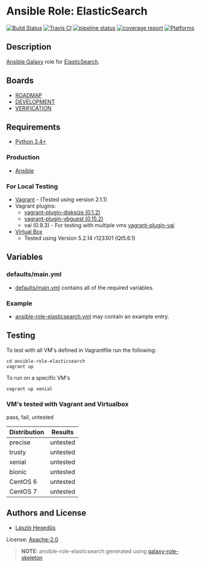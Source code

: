 # Ansible Role: ElasticSearch

[![Build Status](https://travis-ci.org/lordoftheflies/ansible-role-elasticsearch.svg?branch=master)](https://travis-ci.org/lordoftheflies/ansible-role-elasticsearch)
[![Travis CI](http://img.shields.io/travis/lordoftheflies/ansible-role-elasticsearch/default.svg?style=flat)](http://travis-ci.org/lordoftheflies/ansible-role-elasticsearch/default)
[![pipeline status](https://gitlab.cherubits.hu/oss/ansible-galaxy-roles/ansible-role-elasticsearch/badges/master/pipeline.svg)](https://gitlab.cherubits.hu/oss/ansible-galaxy-roles/ansible-role-elasticsearch/commits/master)
[![coverage report](https://gitlab.cherubits.hu/oss/ansible-galaxy-roles/ansible-role-elasticsearch/badges/master/coverage.svg)](https://gitlab.cherubits.hu/oss/ansible-galaxy-roles/ansible-role-elasticsearch/commits/master)
[![Platforms](http://img.shields.io/badge/platforms-debian%20/%20ubuntu-orange.svg?style=flat)](#)

## Description

[Ansible Galaxy](https://galaxy.ansible.com/) role for [ElasticSearch](https://www.elastic.co/products/elasticsearch).

## Boards

* [ROADMAP](https://gitlab.cherubits.hu/oss/ansible-galaxy-roles/ansible-role-elasticsearch/-/boards/97)
* [DEVELOPMENT](https://gitlab.cherubits.hu/oss/ansible-galaxy-roles/ansible-role-elasticsearch/-/boards/98)
* [VERIFICATION](https://gitlab.cherubits.hu/oss/ansible-galaxy-roles/ansible-role-elasticsearch/-/boards/99)

## Requirements

* [Python 3.4+](https://python.io/)

### Production

* [Ansible](https://ansible.com/)

### For Local Testing

* [Vagrant](https://www.vagrantup.com/) - (Tested using version 2.1.1)
* Vagrant plugins:
  * [vagrant-plugin-disksize (0.1.2)](https://github.com/lordoftheflies/vagrant-plugin-disksize)
  * [vagrant-plugin-vbguest (0.15.2)](https://github.com/lordoftheflies/vagrant-plugin-vbguest)
  * vai (0.9.3) - For testing with multiple vms [vagrant-plugin-vai](https://github.com/lordoftheflies/vagrant-plugin-vai) 
* [Virtual Box](https://www.virtualbox.org/)
  * Tested using Version 5.2.14 r123301 (Qt5.6.1) 

## Variables

### defaults/main.yml

* [defaults/main.yml](defaults/main.yml) contains all of the required variables.

### Example

* [ansible-role-elasticsearch.yml](files/site.yml) may contain an example entry.

## Testing

To test with all VM's defined in Vagrantfile run the following:

```shell
cd ansible-role-elasticsearch
vagrant up
```

To run on a specific VM's
```shell
vagrant up xenial
```

### VM's tested with Vagrant and Virtualbox

pass, fail, untested

| Distribution | Results  |
| ------------ | -------- |
| precise      | untested |
| trusty       | untested |
| xenial       | untested |
| bionic       | untested |
| CentOS 6     | untested |
| CentOS 7     | untested |

## Authors and License

- [László Hegedűs](mailto:laszlo.hegedus@cherubits.hu)

License: [Apache-2.0](LICENSE)

> **NOTE**: ansible-role-elasticsearch generated using [galaxy-role-skeleton](https://github.com/cjsteel/galaxy-role-skeleton)
